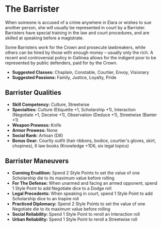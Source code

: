 # The Barrister 

When someone is accused of a crime anywhere in Elara or wishes to sue
another person, she will usually be represented in court by a Barrister.
Barristers have special training in the law and court procedures, and
are skilled at speaking before a magistrate.

Some Barristers work for the Crown and prosecute lawbreakers, while
others can be hired by those with enough money – usually only the rich.
A recent and controversial policy in Gallinea allows for the indigent
poor to be represented by public defenders, paid for by the Crown.

- **Suggested Classes:** Chaplain, Constable, Courtier, Envoy, Visionary
- **Suggested Passions:** Family, Justice, Loyalty, Pride

## Barrister Qualities

- **Skill Competency:** Culture, Streetwise 
- **Specialties:** Culture (Etiquette +1, Scholarship +1), Interaction
  (Negotiate +1, Deceive +1), Observation (Deduce +1), Streetwise (Banter
  +1)
- **Weapon Prowess:** Knife 
- **Armor Prowess:** None
- **Social Rank:** Artisan (D8)
- **Bonus Gear:** Courtly outfit (hair ribbons, bodice, courtier's gloves,
  skirt, chopines), 6 law books (Knowledge +1D6, six legal topics)

## Barrister Maneuvers

- **Cunning Erudition:** Spend 2 Style Points to set the value of one Scholarship die to its maximum value before rolling
- **For The Defense:** When unarmed and facing an armed opponent, spend 1 Style Point to add Negotiate dice to a Dodge roll
- **Legal Precedents:** When speaking in court, spend 1 Style Point to add Scholarship dice to an Inspire roll
- **Practiced Diplomacy:** Spend 2 Style Points to set the value of one Negotiate die to its maximum value before rolling
- **Social Reliability:** Spend 1 Style Point to reroll an Interaction roll
- **Urban Reliability:** Spend 1 Style Point to reroll a Streetwise roll

